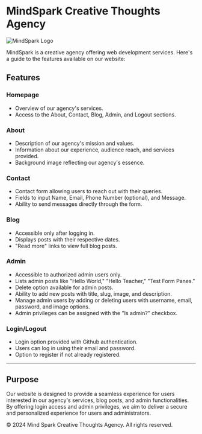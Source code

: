 # MindSpark Creative Thoughts Agency

![MindSpark Logo](logo.png)

MindSpark is a creative agency offering web development services. Here's a guide to the features available on our website:

## Features

### Homepage

- Overview of our agency's services.
- Access to the About, Contact, Blog, Admin, and Logout sections.

### About

- Description of our agency's mission and values.
- Information about our experience, audience reach, and services provided.
- Background image reflecting our agency's essence.

### Contact

- Contact form allowing users to reach out with their queries.
- Fields to input Name, Email, Phone Number (optional), and Message.
- Ability to send messages directly through the form.

### Blog

- Accessible only after logging in.
- Displays posts with their respective dates.
- "Read more" links to view full blog posts.

### Admin

- Accessible to authorized admin users only.
- Lists admin posts like "Hello World," "Hello Teacher," "Test Form Panes."
- Delete option available for admin posts.
- Ability to add new posts with title, slug, image, and description.
- Manage admin users by adding or deleting users with username, email, password, and image options.
- Admin privileges can be assigned with the "Is admin?" checkbox.

### Login/Logout

- Login option provided with Github authentication.
- Users can log in using their email and password.
- Option to register if not already registered.

---

## Purpose

Our website is designed to provide a seamless experience for users interested in our agency's services, blog posts, and admin functionalities. By offering login access and admin privileges, we aim to deliver a secure and personalized experience for users and administrators.

© 2024 Mind Spark Creative Thoughts Agency. All rights reserved.
